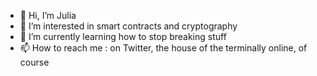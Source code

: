 - 👋 Hi, I’m Julia
- 👀 I’m interested in smart contracts and cryptography
- 🌱 I’m currently learning how to stop breaking stuff
- 📫 How to reach me : on Twitter, the house of the terminally online, of course

<!---
juliamrch/juliamrch is a ✨ special ✨ repository because its `README.md` (this file) appears on your GitHub profile.
You can click the Preview link to take a look at your changes.
--->
